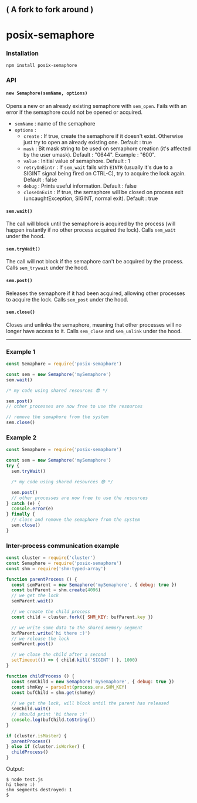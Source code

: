 ## ( A fork to fork around )

# posix-semaphore

### Installation
`npm install posix-semaphore`

### API

#### `new Semaphore(semName, options)`

Opens a new or an already existing semaphore with `sem_open`. Fails with an error if the semaphore could not be opened or acquired.
- `semName` : name of the semaphore
- `options` :
  - `create` : If true, create the semaphore if it doesn't exist. Otherwise just try to open an already existing one. Default : true
  - `mask` : Bit mask string to be used on semaphore creation (it's affected by the user umask). Default : "0644". Example : "600".
  - `value` : Initial value of semaphore. Default : 1
  - `retryOnEintr` : If `sem_wait` fails with `EINTR` (usually it's due to a SIGINT signal being fired on CTRL-C), try to acquire the lock again. Default : false
  - `debug` : Prints useful information. Default : false
  - `closeOnExit` : If true, the semaphore will be closed on process exit (uncaughtException, SIGINT, normal exit). Default : true 

#### `sem.wait()`

The call will block until the semaphore is acquired by the process (will happen instantly if no other process acquired the lock). Calls `sem_wait` under the hood.

#### `sem.tryWait()`

The call will not block if the semaphore can't be acquired by the process. Calls `sem_trywait` under the hood.

#### `sem.post()`

Releases the semaphore if it had been acquired, allowing other processes to acquire the lock. Calls `sem_post` under the hood.

#### `sem.close()`

Closes and unlinks the semaphore, meaning that other processes will no longer have access to it. Calls `sem_close` and `sem_unlink` under the hood.

---

### Example 1
```javascript
const Semaphore = require('posix-semaphore')

const sem = new Semaphore('mySemaphore')
sem.wait()

/* my code using shared resources 😎 */

sem.post()
// other processes are now free to use the resources

// remove the semaphore from the system
sem.close()
```
### Example 2
```javascript
const Semaphore = require('posix-semaphore')

const sem = new Semaphore('mySemaphore')
try {
  sem.tryWait()

  /* my code using shared resources 😎 */

  sem.post()
  // other processes are now free to use the resources
} catch (e) {
  console.error(e)
} finally {
  // close and remove the semaphore from the system
  sem.close()
}
```

### Inter-process communication example
```javascript
const cluster = require('cluster')
const Semaphore = require('posix-semaphore')
const shm = require('shm-typed-array')

function parentProcess () {
  const semParent = new Semaphore('mySemaphore', { debug: true })
  const bufParent = shm.create(4096)
  // we get the lock
  semParent.wait()

  // we create the child process
  const child = cluster.fork({ SHM_KEY: bufParent.key })

  // we write some data to the shared memory segment
  bufParent.write('hi there :)')
  // we release the lock
  semParent.post()

  // we close the child after a second
  setTimeout(() => { child.kill('SIGINT') }, 1000)
}

function childProcess () {
  const semChild = new Semaphore('mySemaphore', { debug: true })
  const shmKey = parseInt(process.env.SHM_KEY)
  const bufChild = shm.get(shmKey)
  
  // we get the lock, will block until the parent has released
  semChild.wait()
  // should print 'hi there :)'
  console.log(bufChild.toString())
}

if (cluster.isMaster) {
  parentProcess()
} else if (cluster.isWorker) {
  childProcess()
}
```
Output:
```
$ node test.js
hi there :)
shm segments destroyed: 1
$
```
